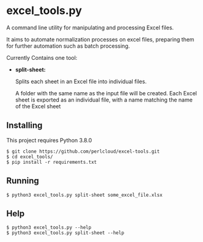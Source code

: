 # excel_tools.py
A command line utility for manipulating and processing Excel files.

It aims to automate normalization processes on excel files, preparing them for further automation such as batch processing.

Currently Contains one tool:
- **split-sheet:**
    
    Splits each sheet in an Excel file into individual files.

    A folder with the same name as the input file will be created.
    Each Excel sheet is exported as an individual file, with a name matching the name of the Excel sheet

## Installing

This project requires Python 3.8.0
```
$ git clone https://github.com/perlcloud/excel-tools.git
$ cd excel_tools/
$ pip install -r requirements.txt
```
## Running
```
$ python3 excel_tools.py split-sheet some_excel_file.xlsx
```
## Help
```
$ python3 excel_tools.py --help
$ python3 excel_tools.py split-sheet --help
```